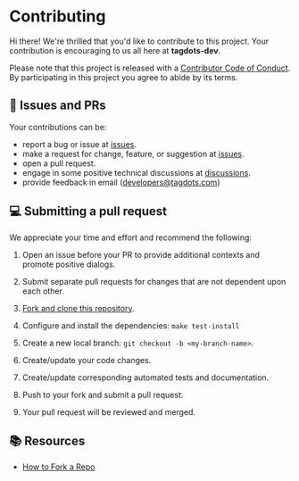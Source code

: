 <!-- NOTE: this file is managed by terraform -->
# Contributing

Hi there! We're thrilled that you'd like to contribute to this project. Your contribution is encouraging to us all here at **tagdots-dev**.

Please note that this project is released with a [Contributor Code of Conduct][code-of-conduct]. By participating in this project you agree to abide by its terms.

## 🔔 Issues and PRs

Your contributions can be:
- report a bug or issue at [issues].
- make a request for change, feature, or suggestion at [issues].
- open a pull request.
- engage in some positive technical discussions at [discussions].
- provide feedback in email (developers@tagdots.com)


## 💻 Submitting a pull request

We appreciate your time and effort and recommend the following:

1. Open an issue before your PR to provide additional contexts and promote positive dialogs.
1. Submit separate pull requests for changes that are not dependent upon each other.

1. [Fork and clone this repository][fork-a-repository].
1. Configure and install the dependencies: `make test-install`
1. Create a new local branch: `git checkout -b <my-branch-name>`.
1. Create/update your code changes.
1. Create/update corresponding automated tests and documentation.
1. Push to your fork and submit a pull request.
1. Your pull request will be reviewed and merged.


## 📚 Resources

- [How to Fork a Repo](https://docs.github.com/en/pull-requests/collaborating-with-pull-requests/working-with-forks/fork-a-repo)

[code-of-conduct]: CODE_OF_CONDUCT.md
[discussions]: https://github.com/tagdots-dev/upc-test/discussions
[issues]: https://github.com/tagdots-dev/upc-test/issues
[fork-a-repository]: https://docs.github.com/en/pull-requests/collaborating-with-pull-requests/working-with-forks/fork-a-repo
